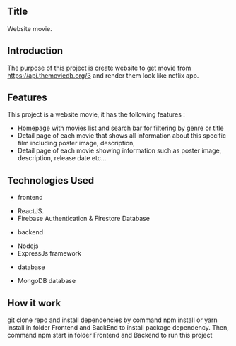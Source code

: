 ## Title

Website movie.

## Introduction

The purpose of this project is create website to get movie from https://api.themoviedb.org/3 and render them look like neflix app.

## Features

This project is a website movie, it has the following features :

- Homepage with movies list and search bar for filtering by genre or title
- Detail page of each movie that shows all information about this specific film including poster image, description,
- Detail page of each movie showing information such as poster image, description, release date etc...

## Technologies Used

- frontend

* ReactJS.
* Firebase Authentication & Firestore Database

- backend

* Nodejs
* ExpressJs framework

- database

* MongoDB database

## How it work

git clone repo and install dependencies by command npm install or yarn install in folder Frontend and BackEnd to install package dependency. Then, command npm start in folder Frontend and Backend to run this project
